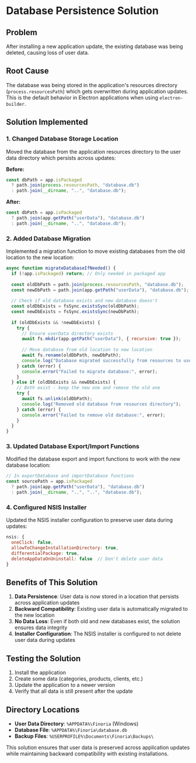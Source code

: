 # Database Persistence Solution

## Problem
After installing a new application update, the existing database was being deleted, causing loss of user data.

## Root Cause
The database was being stored in the application's resources directory (`process.resourcesPath`) which gets overwritten during application updates. This is the default behavior in Electron applications when using `electron-builder`.

## Solution Implemented

### 1. Changed Database Storage Location
Moved the database from the application resources directory to the user data directory which persists across updates:

**Before:**
```javascript
const dbPath = app.isPackaged
  ? path.join(process.resourcesPath, "database.db")
  : path.join(__dirname, "..", "database.db");
```

**After:**
```javascript
const dbPath = app.isPackaged
  ? path.join(app.getPath("userData"), "database.db")
  : path.join(__dirname, "..", "database.db");
```

### 2. Added Database Migration
Implemented a migration function to move existing databases from the old location to the new location:

```javascript
async function migrateDatabaseIfNeeded() {
  if (!app.isPackaged) return; // Only needed in packaged app
  
  const oldDbPath = path.join(process.resourcesPath, "database.db");
  const newDbPath = path.join(app.getPath("userData"), "database.db");
  
  // Check if old database exists and new database doesn't
  const oldDbExists = fsSync.existsSync(oldDbPath);
  const newDbExists = fsSync.existsSync(newDbPath);
  
  if (oldDbExists && !newDbExists) {
    try {
      // Ensure userData directory exists
      await fs.mkdir(app.getPath("userData"), { recursive: true });
      
      // Move database from old location to new location
      await fs.rename(oldDbPath, newDbPath);
      console.log("Database migrated successfully from resources to userData directory");
    } catch (error) {
      console.error("Failed to migrate database:", error);
    }
  } else if (oldDbExists && newDbExists) {
    // Both exist - keep the new one and remove the old one
    try {
      await fs.unlink(oldDbPath);
      console.log("Removed old database from resources directory");
    } catch (error) {
      console.error("Failed to remove old database:", error);
    }
  }
}
```

### 3. Updated Database Export/Import Functions
Modified the database export and import functions to work with the new database location:

```javascript
// In exportDatabase and importDatabase functions
const sourcePath = app.isPackaged
  ? path.join(app.getPath("userData"), "database.db")
  : path.join(__dirname, "..", "..", "database.db");
```

### 4. Configured NSIS Installer
Updated the NSIS installer configuration to preserve user data during updates:

```javascript
nsis: {
  oneClick: false,
  allowToChangeInstallationDirectory: true,
  differentialPackage: true,
  deleteAppDataOnUninstall: false  // Don't delete user data
}
```

## Benefits of This Solution

1. **Data Persistence**: User data is now stored in a location that persists across application updates
2. **Backward Compatibility**: Existing user data is automatically migrated to the new location
3. **No Data Loss**: Even if both old and new databases exist, the solution ensures data integrity
4. **Installer Configuration**: The NSIS installer is configured to not delete user data during updates

## Testing the Solution

1. Install the application
2. Create some data (categories, products, clients, etc.)
3. Update the application to a newer version
4. Verify that all data is still present after the update

## Directory Locations

- **User Data Directory**: `%APPDATA%\Finoria` (Windows)
- **Database File**: `%APPDATA%\Finoria\database.db`
- **Backup Files**: `%USERPROFILE%\Documents\Finoria\Backups\`

This solution ensures that user data is preserved across application updates while maintaining backward compatibility with existing installations.